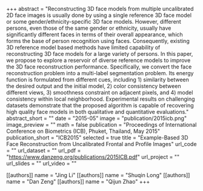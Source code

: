 +++
abstract = "Reconstructing 3D face models from multiple uncalibrated 2D face images is usually done by using a single reference 3D face model or some gender/ethnicity-specific 3D face models. However, different persons, even those of the same gender or ethnicity, usually have significantly different faces in terms of their overall appearance, which forms the base of person recognition using faces. Consequently, existing 3D reference model based methods have limited capability of reconstructing 3D face models for a large variety of persons. In this paper, we propose to explore a reservoir of diverse reference models to improve the 3D face reconstruction performance. Specifically, we convert the face reconstruction problem into a multi-label segmentation problem. Its energy function is formulated from different cues, including 1) similarity between the desired output and the initial model, 2) color consistency between different views, 3) smoothness constraint on adjacent pixels, and 4) model consistency within local neighborhood. Experimental results on challenging datasets demonstrate that the proposed algorithm is capable of recovering high quality face models in both qualitative and quantitative evaluations."
abstract_short = ""
date = "2015-05"
image = "publication/2015icb.png"
image_preview = ""
math = false
publication = "Proceedings of International Conference on Biometrics (ICB), Phuket, Thailand, May 2015"
publication_short = "ICB2015"
selected = true
title = "Example-Based 3D Face Reconstruction from Uncalibrated Frontal and Profile Images"
url_code = ""
url_dataset = ""
url_pdf = "https://www.danzeng.org/publications/2015ICB.pdf"
url_project = ""
url_slides = ""
url_video = ""

[[authors]]
    name = "Jing Li"
[[authors]]
    name = "Shuqin Long"
[[authors]]
    name = "Dan Zeng"
[[authors]]
    name = "Qijun Zhao"
+++